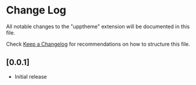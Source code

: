 # Change Log

All notable changes to the "upptheme" extension will be documented in this file.

Check [Keep a Changelog](http://keepachangelog.com/) for recommendations on how to structure this file.

## [0.0.1]

- Initial release
